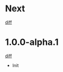 # Next

[diff](https://github.com/prettier/plugin-pug/compare/87f7b5e5dd26f6f250de1b0ce62a9f412a89c848...main)

# 1.0.0-alpha.1

[diff](https://github.com/prettier/plugin-pug/compare/87f7b5e5dd26f6f250de1b0ce62a9f412a89c848...main)

- Init

